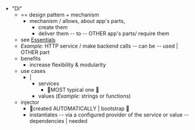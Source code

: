 * "DI"
  * == design pattern + mechanism
    * mechanism / allows, about app's parts,
      * create them
      * deliver them -- to -- OTHER app's parts/ require them
  * see [Essentials](../../introduction/essentials/dependency-injection)
  * _Example:_ HTTP service / make backend calls -- can be -- used | OTHER part 
  * benefits
    * increase flexibility & modularity
  * use cases
    * | 
      * services
        * 👀MOST typical one 👀
      * values (_Example:_ strings or functions)
  * injector 
    * 👀created AUTOMATICALLY | bootstrap 👀
    * instantiates -- via a configured provider of the service or value -- dependencies | needed
